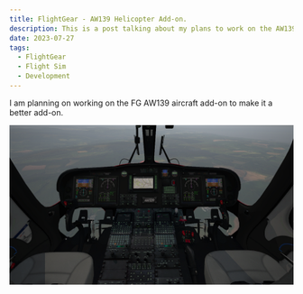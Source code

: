 ```yaml
---
title: FlightGear - AW139 Helicopter Add-on.
description: This is a post talking about my plans to work on the AW139 aircraft add-on for FlightGear
date: 2023-07-27
tags:
  - FlightGear
  - Flight Sim
  - Development
---
```


I am planning on working on the FG AW139 aircraft add-on to make it a better add-on.


![image](cockpit1.PNG)
